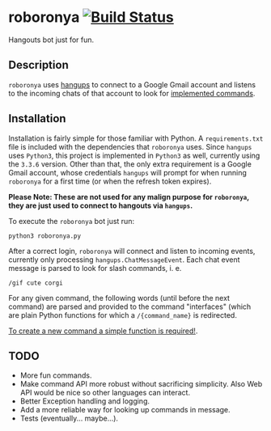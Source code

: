# roboronya [![Build Status](https://travis-ci.org/synnick/roboronya.svg?branch=master)](https://travis-ci.org/synnick/roboronya)
Hangouts bot just for fun.

## Description

`roboronya` uses [hangups](https://github.com/tdryer/hangups) to connect to a Google Gmail account and listens to the
incoming chats of that account to look for [implemented commands](https://github.com/synnick/roboronya/blob/master/commands.py#L13).

## Installation

Installation is fairly simple for those familiar with Python. A `requirements.txt` file is included with the dependencies that `roboronya` uses. Since `hangups` uses `Python3`, this project is implemented in `Python3` as well, currently using the `3.3.6` version. Other than that, the only extra requirement is a Google Gmail account, whose credentials `hangups` will prompt for when running `roboronya` for a first time (or when the refresh token expires).

**Please Note: These are not used for any malign purpose for `roboronya`, they are just used to connect to hangouts
via `hangups`.**

To execute the `roboronya` bot just run:
```
python3 roboronya.py
```

After a correct login, `roboronya` will connect and listen to incoming events, currently only processing `hangups.ChatMessageEvent`. Each chat event message is parsed to look for slash commands, i. e.
```
/gif cute corgi
```

For any given command, the following words (until before the next command) are parsed and provided to the command "interfaces" (which are plain Python functions for which a `/{command_name}` is redirected.

[To create a new command a simple function is required!](https://github.com/synnick/roboronya/blob/master/commands.py#L253).

## TODO
- More fun commands.
- Make command API more robust without sacrificing simplicity. Also Web API would be nice so other languages can interact.
- Better Exception handling and logging.
- Add a more reliable way for looking up commands in message.
- Tests (eventually... maybe...).
